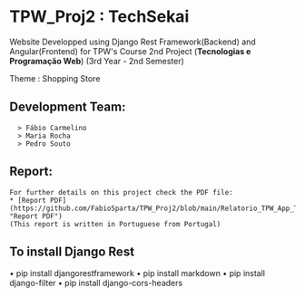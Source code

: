 # TPW_Proj2 : TechSekai 

Website Developped using Django Rest Framework(Backend) and Angular(Frontend) for TPW's Course 2nd Project  (**Tecnologias e Programação Web**) (3rd Year - 2nd Semester)

Theme : Shopping Store

## Development Team:
      > Fábio Carmelino
      > Maria Rocha
      > Pedro Souto
## Report:
    For further details on this project check the PDF file: 
    * [Report PDF](https://github.com/FabioSparta/TPW_Proj2/blob/main/Relatorio_TPW_App_TechSekai.pdf "Report PDF")
    (This report is written in Portuguese from Portugal)

## To install Django Rest
• pip install djangorestframework
• pip install markdown
• pip install django-filter
• pip install django-cors-headers
